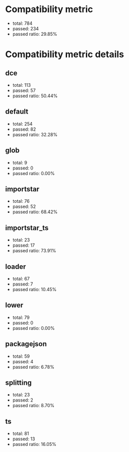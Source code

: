 # Compatibility metric
- total: 784
- passed: 234
- passed ratio: 29.85%
# Compatibility metric details
## dce
- total: 113
- passed: 57
- passed ratio: 50.44%
## default
- total: 254
- passed: 82
- passed ratio: 32.28%
## glob
- total: 9
- passed: 0
- passed ratio: 0.00%
## importstar
- total: 76
- passed: 52
- passed ratio: 68.42%
## importstar_ts
- total: 23
- passed: 17
- passed ratio: 73.91%
## loader
- total: 67
- passed: 7
- passed ratio: 10.45%
## lower
- total: 79
- passed: 0
- passed ratio: 0.00%
## packagejson
- total: 59
- passed: 4
- passed ratio: 6.78%
## splitting
- total: 23
- passed: 2
- passed ratio: 8.70%
## ts
- total: 81
- passed: 13
- passed ratio: 16.05%
